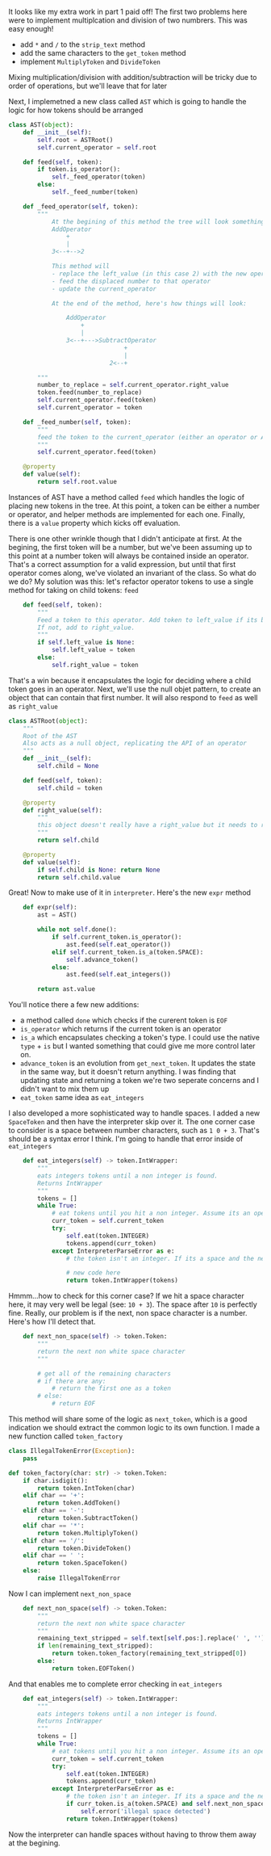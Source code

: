 It looks like my extra work in part 1 paid off! The first two problems here were to implement multiplcation and division of two numbrers. This was easy enough!

 - add `*` and `/` to the `strip_text` method
 - add the same characters to the `get_token` method
 - implement `MultiplyToken` and `DivideToken`

Mixing multiplication/division with addition/subtraction will be tricky due to order of operations, but we'll leave that for later

Next, I implemetned a new class called `AST` which is going to handle the logic for how tokens should be arranged

```python
class AST(object):
    def __init__(self):
        self.root = ASTRoot()
        self.current_operator = self.root

    def feed(self, token):
        if token.is_operator():
            self._feed_operator(token)
        else:
            self._feed_number(token)

    def _feed_operator(self, token):
        """
            At the begining of this method the tree will look something like this
            AddOperator
                +
                |
            3<--+-->2

            This method will
            - replace the left_value (in this case 2) with the new operator
            - feed the displaced number to that operator
            - update the current_operator

            At the end of the method, here's how things will look:

                AddOperator
                    +
                    |
                3<--+--->SubtractOperator
                                +
                                |
                            2<--+

        """
        number_to_replace = self.current_operator.right_value
        token.feed(number_to_replace)
        self.current_operator.feed(token)
        self.current_operator = token

    def _feed_number(self, token):
        """
        feed the token to the current_operator (either an operator or AST root)
        """
        self.current_operator.feed(token)

    @property
    def value(self):
        return self.root.value
```

Instances of AST have a method called `feed` which handles the logic of placing new tokens in the tree. At this point, a token can be either a number or operator, and helper methods are implemented for each one. Finally, there is a `value` property which kicks off evaluation.

There is one other wrinkle though that I didn't anticipate at first. At the begining, the first token will be a number, but we've been assuming up to this point at a number token will always be contained inside an operator. That's a correct assumption for a valid expression, but until that first operator comes along, we've violated an invariant of the class. So what do we do? My solution was this: let's refactor operator tokens to use a single method for taking on child tokens: `feed`

```python
    def feed(self, token):
        """
        Feed a token to this operator. Add token to left_value if its blank.
        If not, add to right_value.
        """
        if self.left_value is None:
            self.left_value = token
        else:
            self.right_value = token
```

That's a win because it encapsulates the logic for deciding where a child token goes in an operator. Next, we'll use the null objet pattern, to create an object that can contain that first number. It will also respond to `feed` as well as `right_value`

```python
class ASTRoot(object):
    """
    Root of the AST
    Also acts as a null object, replicating the API of an operator
    """
    def __init__(self):
        self.child = None

    def feed(self, token):
        self.child = token

    @property
    def right_value(self):
        """
        this object doesn't really have a right_value but it needs to replicate the API of operators which do.
        """
        return self.child

    @property
    def value(self):
        if self.child is None: return None
        return self.child.value
```

Great! Now to make use of it in `interpreter`. Here's the new `expr` method

```python
    def expr(self):
        ast = AST()

        while not self.done():
            if self.current_token.is_operator():
                ast.feed(self.eat_operator())
            elif self.current_token.is_a(token.SPACE):
                self.advance_token()
            else:
                ast.feed(self.eat_integers())

        return ast.value
```

You'll notice there a few new additions:

 - a method called `done` which checks if the curerent token is `EOF`
 - `is_operator` which returns if the current token is an operator
 - `is_a` which encapsulates checking a token's type. I could use the native `type` + `is` but I wanted something that could give me more control later on.
 - `advance_token` is an evolution from `get_next_token`. It updates the state in the same way, but it doesn't return anything. I was finding that updating state and returning a token we're two seperate concerns and I didn't want to mix them up
 - `eat_token` same idea as `eat_integers`

I also developed a more sophisticated way to handle spaces. I added a new `SpaceToken` and then have the interpreter skip over it. The one corner case to consider is a space between number characters, such as `1 0 + 3`. That's should be a syntax error I think. I'm going to handle that error inside of `eat_integers`

```python
    def eat_integers(self) -> token.IntWrapper:
        """
        eats integers tokens until a non integer is found. 
        Returns IntWrapper
        """
        tokens = []
        while True:
            # eat tokens until you hit a non integer. Assume its an operator!
            curr_token = self.current_token
            try:
                self.eat(token.INTEGER)
                tokens.append(curr_token)
            except InterpreterParseError as e:
                # the token isn't an integer. If its a space and the next character is an integer too, that's a corner case we need to account for

                # new code here
                return token.IntWrapper(tokens)
```

Hmmm...how to check for this corner case? If we hit a space character here, it may very well be legal (see: `10 + 3`). The space after `10` is perfectly fine. Really, our problem is if the next, non space character is a number. Here's how I'll detect that.

```python
    def next_non_space(self) -> token.Token:
        """
        return the next non white space character
        """

        # get all of the remaining characters
        # if there are any:
            # return the first one as a token
        # else:
            # return EOF
```

This method will share some of the logic as `next_token`, which is a good indication we should extract the common logic to its own function. I made a new function called `token_factory`

```python
class IllegalTokenError(Exception):
    pass

def token_factory(char: str) -> token.Token:
    if char.isdigit():
        return token.IntToken(char)
    elif char == '+':
        return token.AddToken()
    elif char == '-':
        return token.SubtractToken()
    elif char == '*':
        return token.MultiplyToken()
    elif char == '/':
        return token.DivideToken()
    elif char == ' ':
        return token.SpaceToken()
    else:
        raise IllegalTokenError
```

Now I can implement `next_non_space`

```python
    def next_non_space(self) -> token.Token:
        """
        return the next non white space character
        """
        remaining_text_stripped = self.text[self.pos:].replace(' ', '')
        if len(remaining_text_stripped):
            return token.token_factory(remaining_text_stripped[0])
        else:
            return token.EOFToken()
```

And that enables me to complete error checking in `eat_integers`

```python
    def eat_integers(self) -> token.IntWrapper:
        """
        eats integers tokens until a non integer is found. 
        Returns IntWrapper
        """
        tokens = []
        while True:
            # eat tokens until you hit a non integer. Assume its an operator!
            curr_token = self.current_token
            try:
                self.eat(token.INTEGER)
                tokens.append(curr_token)
            except InterpreterParseError as e:
                # the token isn't an integer. If its a space and the next character is an integer too, that's a corner case we need to account for
                if curr_token.is_a(token.SPACE) and self.next_non_space().is_a(token.INTEGER):
                    self.error('illegal space detected')
                return token.IntWrapper(tokens)
```

Now the interpreter can handle spaces without having to throw them away at the begining.